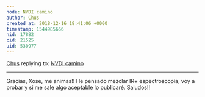 ```yaml
---
node: NVDI camino
author: Chus
created_at: 2018-12-16 18:41:06 +0000
timestamp: 1544985666
nid: 17882
cid: 21525
uid: 530977
---
```




[Chus](../profile/Chus) replying to: [NVDI camino](../notes/Chus/12-12-2018/nvdi-camino)

----
 Gracias, Xose, me animas!!
 He pensado mezclar IR+ espectroscopía, voy a probar y si me sale algo aceptable lo publicaré.
Saludos!!
